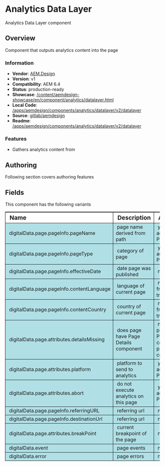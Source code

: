 # Analytics Data Layer

Analytics Data Layer component

## Overview

Component that outputs analytics content into the page

### Information
* **Vendor**: [AEM.Design](http://aem.design)
* **Version**: v1
* **Compatibility**: AEM 6.4
* **Status**: production-ready
* **Showcase**: [/content/aemdesign-showcase/en/component/analytics/datalayer.html](/content/aemdesign-showcase/en/analytics/datalayer.html?wcmmode=disabled)
* **Local Code**: [/apps/aemdesign/components/analytics/datalayer/v2/datalayer](/crx/de/#/apps/aemdesign/components/analytics/datalayer/v2/datalayer)
* **Source**: [gitlab/aemdesign](https://github.com/aem-design/aemdesign-aem-common/tree/master/src/main/content/jcr_root/apps/aemdesign/components/analytics/datalayer/v2/datalayer)
* **Readme**: [/apps/aemdesign/components/analytics/datalayer/v2/datalayer](/mnt/overlay/wcm/core/content/sites/components/details.html/apps/aemdesign/components/analytics/datalayer/v2/datalayer)

### Features
* Gathers analytics content from

## Authoring

Following section covers authoring features

## Fields

This component has the following variants

<table style="border-spacing: 1px;border-collapse: separate;width: 100.0%;text-align: left;background-color: black; text-indent: 4px;">
    <thead style="background-color: white;font-size: larger;">
        <tr>
            <th style="width: 8%;">Name</th>
            <th>Description</th>
            <th>Authorable</th>
        </tr>
    </thead>
    <tbody style="background-color: #b0e0e6;">
        <tr>
            <td>digitalData.page.pageInfo.pageName</td>
            <td>page name derived from path</td>
            <td>yes, override accepted form Page Details</td>
        </tr>
        <tr>
            <td>digitalData.page.pageInfo.pageType</td>
            <td>category of page</td>
            <td>yes, override accepted form Page Details</td>
        </tr>
        <tr>
            <td>digitalData.page.pageInfo.effectiveDate</td>
            <td>date page was published</td>
            <td>no</td>
        </tr>
        <tr>
            <td>digitalData.page.pageInfo.contentLanguage</td>
            <td>language of current page</td>
            <td>no, derived from translation</td>
        </tr>
        <tr>
            <td>digitalData.page.pageInfo.contentCountry</td>
            <td>country of current page</td>
            <td>no, derived from translation</td>
        </tr>
        <tr>
            <td>digitalData.page.attributes.detailsMissing</td>
            <td>does page have Page Details component</td>
            <td>no, checks if page has a Page Details component in primary container</td>
        </tr>
        <tr>
            <td>digitalData.page.attributes.platform</td>
            <td>platform to send to analytics</td>
            <td>yes, override accepted form Page Details</td>
        </tr>
        <tr>
            <td>digitalData.page.attributes.abort</td>
            <td>do not execute analytics on this page</td>
            <td>yes, override accepted form Page Details</td>
        </tr>
        <tr>
            <td>digitalData.page.pageInfo.referringURL</td>
            <td>referring url</td>
            <td>no</td>
        </tr>
        <tr>
            <td>digitalData.page.pageInfo.destinationUrl</td>
            <td>referring url</td>
            <td>no</td>
        </tr>
        <tr>
            <td>digitalData.page.attributes.breakPoint</td>
            <td>current breakpoint of the page</td>
            <td>no</td>
        </tr>
        <tr>
            <td>digitalData.event</td>
            <td>page events</td>
            <td>no</td>
        </tr>
        <tr>
            <td>digitalData.error</td>
            <td>page errors</td>
            <td>no</td>
        </tr>
    </tbody>
</table>
<p></p>
